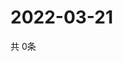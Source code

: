 # 2022-03-21
  共 0条

  <!-- BEGIN -->
  <!-- 最后更新时间Mon Mar 21 2022 14:04:23 GMT+0000 (Coordinated Universal Time) -->
  
  <!-- END -->
  
  